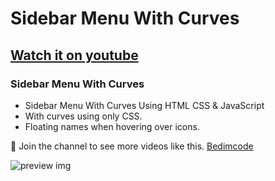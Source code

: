# Sidebar Menu With Curves
## [Watch it on youtube](https://youtu.be/3zPFXCa3kzI)
### Sidebar Menu With Curves

- Sidebar Menu With Curves Using HTML CSS & JavaScript
- With curves using only CSS.
- Floating names when hovering over icons.

💙 Join the channel to see more videos like this. [Bedimcode](https://www.youtube.com/c/Bedimcode)

![preview img](/preview.png)
